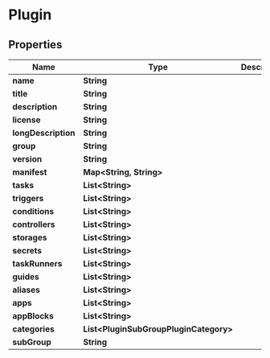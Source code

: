 

# Plugin


## Properties

| Name | Type | Description | Notes |
|------------ | ------------- | ------------- | -------------|
|**name** | **String** |  |  [optional] |
|**title** | **String** |  |  [optional] |
|**description** | **String** |  |  [optional] |
|**license** | **String** |  |  [optional] |
|**longDescription** | **String** |  |  [optional] |
|**group** | **String** |  |  [optional] |
|**version** | **String** |  |  [optional] |
|**manifest** | **Map&lt;String, String&gt;** |  |  [optional] |
|**tasks** | **List&lt;String&gt;** |  |  [optional] |
|**triggers** | **List&lt;String&gt;** |  |  [optional] |
|**conditions** | **List&lt;String&gt;** |  |  [optional] |
|**controllers** | **List&lt;String&gt;** |  |  [optional] |
|**storages** | **List&lt;String&gt;** |  |  [optional] |
|**secrets** | **List&lt;String&gt;** |  |  [optional] |
|**taskRunners** | **List&lt;String&gt;** |  |  [optional] |
|**guides** | **List&lt;String&gt;** |  |  [optional] |
|**aliases** | **List&lt;String&gt;** |  |  [optional] |
|**apps** | **List&lt;String&gt;** |  |  [optional] |
|**appBlocks** | **List&lt;String&gt;** |  |  [optional] |
|**categories** | **List&lt;PluginSubGroupPluginCategory&gt;** |  |  [optional] |
|**subGroup** | **String** |  |  [optional] |



